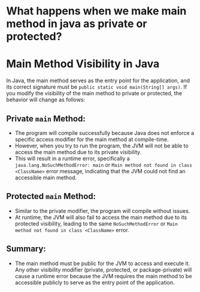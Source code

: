 # What happens when we make main method in java as private or protected?

# Main Method Visibility in Java

In Java, the main method serves as the entry point for the application, and its correct signature must be `public static void main(String[] args)`. If you modify the visibility of the main method to private or protected, the behavior will change as follows:

## Private `main` Method:
- The program will compile successfully because Java does not enforce a specific access modifier for the main method at compile-time.
- However, when you try to run the program, the JVM will not be able to access the main method due to its private visibility.
- This will result in a runtime error, specifically a `java.lang.NoSuchMethodError: main` or `Main method not found in class <ClassName>` error message, indicating that the JVM could not find an accessible main method.

## Protected `main` Method:
- Similar to the private modifier, the program will compile without issues.
- At runtime, the JVM will also fail to access the main method due to its protected visibility, leading to the same `NoSuchMethodError` or `Main method not found in class <ClassName>` error.

## Summary:
- The main method must be public for the JVM to access and execute it. Any other visibility modifier (private, protected, or package-private) will cause a runtime error because the JVM requires the main method to be accessible publicly to serve as the entry point of the application.
